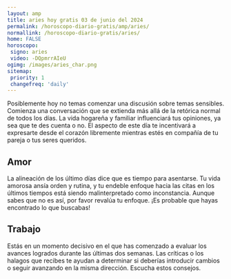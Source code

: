 ```yaml
---
layout: amp
title: aries hoy gratis 03 de junio del 2024 
permalink: /horoscopo-diario-gratis/amp/aries/
normallink: /horoscopo-diario-gratis/aries/
home: FALSE
horoscopo:
 signo: aries
 video: -DQpmrrAIeU
ogimg: /images/aries_char.png
sitemap:
 priority: 1
 changefreq: 'daily'
---
```



Posiblemente hoy no temas comenzar una discusión sobre temas sensibles. Comienza una conversación que se extienda más allá de la retórica normal de todos los días. La vida hogareña y familiar influenciará tus opiniones, ya sea que te des cuenta o no. El aspecto de este día te incentivará a expresarte desde el corazón libremente mientras estés en compañía de tu pareja o tus seres queridos.

## Amor

La alineación de los último días dice que es tiempo para asentarse. Tu vida amorosa ansía orden y rutina, y tu endeble enfoque hacia las citas en los últimos tiempos está siendo malinterpretado como inconstancia. Aunque sabes que no es así, por favor revalúa tu enfoque. ¡Es probable que hayas encontrado lo que buscabas!

## Trabajo

Estás en un momento decisivo en el que has comenzado a evaluar los avances logrados durante las últimas dos semanas. Las críticas o los halagos que recibes te ayudan a determinar si deberías introducir cambios o seguir avanzando en la misma dirección. Escucha estos consejos.
